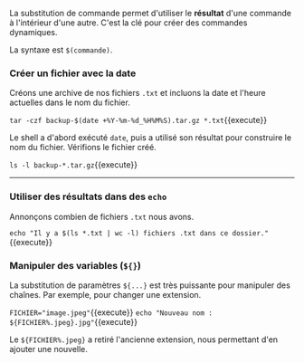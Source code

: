 La substitution de commande permet d'utiliser le **résultat** d'une commande à l'intérieur d'une autre. C'est la clé pour créer des commandes dynamiques.

La syntaxe est `$(commande)`.

### Créer un fichier avec la date

Créons une archive de nos fichiers `.txt` et incluons la date et l'heure actuelles dans le nom du fichier.

`tar -czf backup-$(date +%Y-%m-%d_%H%M%S).tar.gz *.txt`{{execute}}

Le shell a d'abord exécuté `date`, puis a utilisé son résultat pour construire le nom du fichier. Vérifions le fichier créé.

`ls -l backup-*.tar.gz`{{execute}}

---
### Utiliser des résultats dans des `echo`

Annonçons combien de fichiers `.txt` nous avons.

`echo "Il y a $(ls *.txt | wc -l) fichiers .txt dans ce dossier."`{{execute}}

### Manipuler des variables (`${}`)

La substitution de paramètres `${...}` est très puissante pour manipuler des chaînes. Par exemple, pour changer une extension.

`FICHIER="image.jpeg"`{{execute}}
`echo "Nouveau nom : ${FICHIER%.jpeg}.jpg"`{{execute}}

Le `${FICHIER%.jpeg}` a retiré l'ancienne extension, nous permettant d'en ajouter une nouvelle.